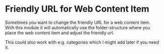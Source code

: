 # Friendly URL for Web Content Item

Sometimes you want to change the friendly URL for a web content item.
With this module it will automatically use the folder-structure where you place the web content item and adjust the friendly url.

This could also work with e.g. categories which I might add later if you need it.

